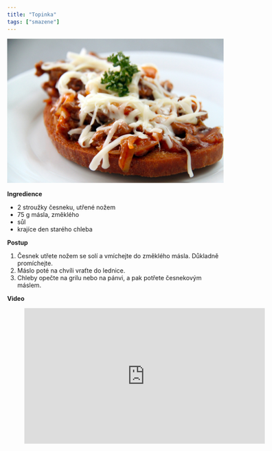 ```yaml
---
title: "Topinka"
tags: ["smazene"]
---
```


![Topinka](./images/topinka.jpg)

**Ingredience**

- 2 stroužky česneku, utřené nožem
- 75 g másla, změklého
- sůl
- krajíce den starého chleba

**Postup**

1. Česnek utřete nožem se solí a vmíchejte do změklého másla. Důkladně promíchejte.
2. Máslo poté na chvíli vraťte do lednice.
3. Chleby opečte na grilu nebo na pánvi, a pak potřete česnekovým máslem.

**Video**

<figure class="video_container">
<iframe width="560" height="315" src="https://www.youtube.com/embed/rYPxhJuT6ec" frameborder="0" allow="accelerometer; autoplay; encrypted-media; gyroscope; picture-in-picture" allowfullscreen></iframe>
</figure>
